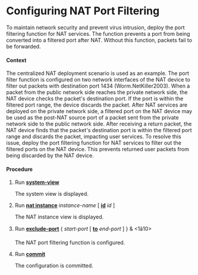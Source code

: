 Configuring NAT Port Filtering
==============================

To maintain network security and prevent virus intrusion, deploy the port filtering function for NAT services. The function prevents a port from being converted into a filtered port after NAT. Without this function, packets fail to be forwarded.

#### Context

The centralized NAT deployment scenario is used as an example. The port filter function is configured on two network interfaces of the NAT device to filter out packets with destination port 1434 (Worm.NetKiller2003). When a packet from the public network side reaches the private network side, the NAT device checks the packet's destination port. If the port is within the filtered port range, the device discards the packet. After NAT services are deployed on the private network side, a filtered port on the NAT device may be used as the post-NAT source port of a packet sent from the private network side to the public network side. After receiving a return packet, the NAT device finds that the packet's destination port is within the filtered port range and discards the packet, impacting user services. To resolve this issue, deploy the port filtering function for NAT services to filter out the filtered ports on the NAT device. This prevents returned user packets from being discarded by the NAT device.


#### Procedure

1. Run [**system-view**](cmdqueryname=system-view)
   
   
   
   The system view is displayed.
2. Run [**nat instance**](cmdqueryname=nat+instance) *instance-name* [ [**id**](cmdqueryname=id) *id* ]
   
   
   
   The NAT instance view is displayed.
3. Run [**exclude-port**](cmdqueryname=exclude-port) { *start-port* [ [**to**](cmdqueryname=to) *end-port* ] } & <1â10>
   
   
   
   The NAT port filtering function is configured.
4. Run [**commit**](cmdqueryname=commit)
   
   
   
   The configuration is committed.
